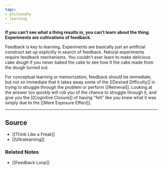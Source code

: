 ```yaml
---
tags:
- philosophy
- learning
---
```

**If you can’t see what a thing results in, you can’t learn about the thing. Experiments are cultivations of feedback.**

Feedback is key to learning. Experiments are basically just an artificial construct set up explicitly in search of feedback. Natural experiments require feedback mechanisms. You couldn’t ever learn to make delicious cake *dough* if you never baked the cake to see how it the cake made from the dough turned out.

For conceptual learning or memorization, feedback should be immediate, but not *so* immediate that it takes away some of the [[Desired Difficulty]] in trying to struggle through the problem or perform [[Retrieval]]. Looking at the answer too quickly will rob you of the chance to struggle through it, and give you the [[Cognitive Closure]] of having "felt" like you knew what it was simply due to the [[Mere Exposure Effect]].

---
## Source
- [[Think Like a Freak]]
- [[Ultralearning]]

### Related Notes
- [[Feedback Loop]]